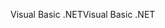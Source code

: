 <span data-ttu-id="47598-101">Visual Basic .NET</span><span class="sxs-lookup"><span data-stu-id="47598-101">Visual Basic .NET</span></span>